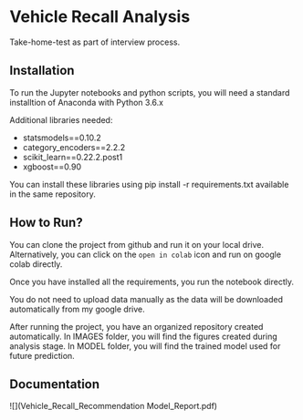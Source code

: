 # Vehicle Recall Analysis

Take-home-test as part of interview process.

## Installation
To run the Jupyter notebooks and python scripts, you will need a standard installtion of Anaconda with Python 3.6.x

Additional libraries needed:

* statsmodels==0.10.2
* category_encoders==2.2.2
* scikit_learn==0.22.2.post1
* xgboost==0.90

You can install these libraries using pip install -r requirements.txt available in the same repository.

## How to Run?
You can clone the project from github and run it on your local drive. Alternatively, you can click on the `open in colab` icon and run on google colab directly.

Once you have installed all the requirements, you run the notebook directly.

You do not need to upload data manually as the data will be downloaded automatically from my google drive.

After running the project, you have an organized repository created automatically. In IMAGES folder, you will find the figures created during analysis stage. In MODEL folder, you will find the trained model used for future prediction.

## Documentation
![](Vehicle_Recall_Recommendation Model_Report.pdf)
